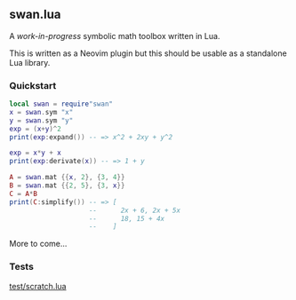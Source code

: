 ## swan.lua

A _work-in-progress_ symbolic math toolbox written in Lua.

This is written as a Neovim plugin but this should be usable as a standalone
Lua library.

### Quickstart

```lua
local swan = require"swan"
x = swan.sym "x"
y = swan.sym "y"
exp = (x+y)^2
print(exp:expand()) -- => x^2 + 2xy + y^2

exp = x*y + x
print(exp:derivate(x)) -- => 1 + y

A = swan.mat {{x, 2}, {3, 4}}
B = swan.mat {{2, 5}, {3, x}}
C = A*B
print(C:simplify()) -- => [
                    --      2x + 6, 2x + 5x
                    --      18, 15 + 4x
                    --    ]

```

More to come...

### Tests

[test/scratch.lua](https://github.com/jbyuki/swan.lua/blob/master/test/scratch.lua)
